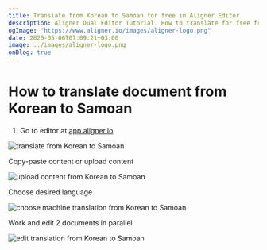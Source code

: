 ```yaml
---
title: Translate from Korean to Samoan for free in Aligner Editor
description: Aligner Dual Editor Tutorial. How to translate for free from Korean to Samoan. Aligner is multilingual document management platform. 
ogImage: "https://www.aligner.io/images/aligner-logo.png"
date: 2020-05-06T07:09:21+03:00
image: ../images/aligner-logo.png
onBlog: true
---
```


# How to translate document from Korean to Samoan

1. Go to editor at [app.aligner.io](https://app.aligner.io "Aligner App web page")

![translate from Korean to Samoan](../aligner-blank-editor.png "translate from Korean to Samoan")

Copy-paste content or upload content

![upload content from Korean to Samoan](../aligner-uploaded-document.png "upload content from Korean to Samoan")

Choose desired language

![choose machine translation from Korean to Samoan](../aligner-language-dropdown.png "choose machine translation from Korean to Samoan")

Work and edit 2 documents in parallel

![edit translation from Korean to Samoan](../aligner-double-sitded-editor.png "edit translation from Korean to Samoan")

